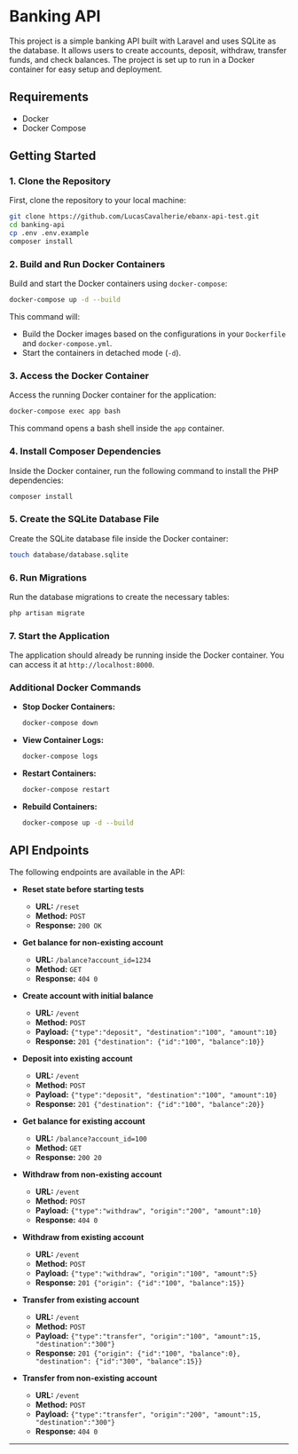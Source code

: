 # Banking API

This project is a simple banking API built with Laravel and uses SQLite as the database. It allows users to create accounts, deposit, withdraw, transfer funds, and check balances. The project is set up to run in a Docker container for easy setup and deployment.

## Requirements

- Docker
- Docker Compose

## Getting Started

### 1. Clone the Repository

First, clone the repository to your local machine:
```bash
git clone https://github.com/LucasCavalherie/ebanx-api-test.git
cd banking-api
cp .env .env.example
composer install
```

### 2. Build and Run Docker Containers

Build and start the Docker containers using `docker-compose`:
```bash
docker-compose up -d --build
```

This command will:
- Build the Docker images based on the configurations in your `Dockerfile` and `docker-compose.yml`.
- Start the containers in detached mode (`-d`).

### 3. Access the Docker Container

Access the running Docker container for the application:
```bash
docker-compose exec app bash
```

This command opens a bash shell inside the `app` container.

### 4. Install Composer Dependencies

Inside the Docker container, run the following command to install the PHP dependencies:
```bash
composer install
```

### 5. Create the SQLite Database File

Create the SQLite database file inside the Docker container:
```bash
touch database/database.sqlite
```

### 6. Run Migrations

Run the database migrations to create the necessary tables:
```bash
php artisan migrate
```

### 7. Start the Application

The application should already be running inside the Docker container. You can access it at `http://localhost:8000`.

### Additional Docker Commands

- **Stop Docker Containers:**
  ```bash
  docker-compose down
  ```

- **View Container Logs:**
  ```bash
  docker-compose logs
  ```

- **Restart Containers:**
  ```bash
  docker-compose restart
  ```

- **Rebuild Containers:**
  ```bash
  docker-compose up -d --build
  ```

## API Endpoints

The following endpoints are available in the API:

- **Reset state before starting tests**
    - **URL:** `/reset`
    - **Method:** `POST`
    - **Response:** `200 OK`

- **Get balance for non-existing account**
    - **URL:** `/balance?account_id=1234`
    - **Method:** `GET`
    - **Response:** `404 0`

- **Create account with initial balance**
    - **URL:** `/event`
    - **Method:** `POST`
    - **Payload:** `{"type":"deposit", "destination":"100", "amount":10}`
    - **Response:** `201 {"destination": {"id":"100", "balance":10}}`

- **Deposit into existing account**
    - **URL:** `/event`
    - **Method:** `POST`
    - **Payload:** `{"type":"deposit", "destination":"100", "amount":10}`
    - **Response:** `201 {"destination": {"id":"100", "balance":20}}`

- **Get balance for existing account**
    - **URL:** `/balance?account_id=100`
    - **Method:** `GET`
    - **Response:** `200 20`

- **Withdraw from non-existing account**
    - **URL:** `/event`
    - **Method:** `POST`
    - **Payload:** `{"type":"withdraw", "origin":"200", "amount":10}`
    - **Response:** `404 0`

- **Withdraw from existing account**
    - **URL:** `/event`
    - **Method:** `POST`
    - **Payload:** `{"type":"withdraw", "origin":"100", "amount":5}`
    - **Response:** `201 {"origin": {"id":"100", "balance":15}}`

- **Transfer from existing account**
    - **URL:** `/event`
    - **Method:** `POST`
    - **Payload:** `{"type":"transfer", "origin":"100", "amount":15, "destination":"300"}`
    - **Response:** `201 {"origin": {"id":"100", "balance":0}, "destination": {"id":"300", "balance":15}}`

- **Transfer from non-existing account**
    - **URL:** `/event`
    - **Method:** `POST`
    - **Payload:** `{"type":"transfer", "origin":"200", "amount":15, "destination":"300"}`
    - **Response:** `404 0`

---
